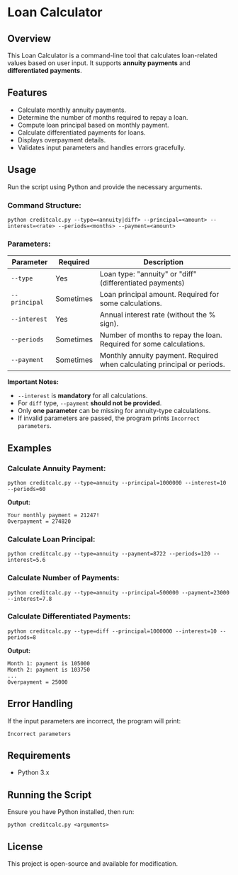 # Loan Calculator

## Overview
This Loan Calculator is a command-line tool that calculates loan-related values based on user input. It supports **annuity payments** and **differentiated payments**.

## Features
- Calculate monthly annuity payments.
- Determine the number of months required to repay a loan.
- Compute loan principal based on monthly payment.
- Calculate differentiated payments for loans.
- Displays overpayment details.
- Validates input parameters and handles errors gracefully.

## Usage
Run the script using Python and provide the necessary arguments.

### **Command Structure:**
```
python creditcalc.py --type=<annuity|diff> --principal=<amount> --interest=<rate> --periods=<months> --payment=<amount>
```

### **Parameters:**
| Parameter       | Required | Description |
|---------------|-----------|-------------------------------------------------------------|
| `--type`     | Yes       | Loan type: "annuity" or "diff" (differentiated payments)  |
| `--principal` | Sometimes | Loan principal amount. Required for some calculations.     |
| `--interest`  | Yes       | Annual interest rate (without the % sign).               |
| `--periods`   | Sometimes | Number of months to repay the loan. Required for some calculations. |
| `--payment`   | Sometimes | Monthly annuity payment. Required when calculating principal or periods. |

**Important Notes:**
- `--interest` is **mandatory** for all calculations.
- For `diff` type, `--payment` **should not be provided**.
- Only **one parameter** can be missing for annuity-type calculations.
- If invalid parameters are passed, the program prints `Incorrect parameters`.

## Examples

### **Calculate Annuity Payment:**
```
python creditcalc.py --type=annuity --principal=1000000 --interest=10 --periods=60
```
**Output:**
```
Your monthly payment = 21247!
Overpayment = 274820
```

### **Calculate Loan Principal:**
```
python creditcalc.py --type=annuity --payment=8722 --periods=120 --interest=5.6
```

### **Calculate Number of Payments:**
```
python creditcalc.py --type=annuity --principal=500000 --payment=23000 --interest=7.8
```

### **Calculate Differentiated Payments:**
```
python creditcalc.py --type=diff --principal=1000000 --interest=10 --periods=8
```

**Output:**
```
Month 1: payment is 105000
Month 2: payment is 103750
...
Overpayment = 25000
```

## Error Handling
If the input parameters are incorrect, the program will print:
```
Incorrect parameters
```

## Requirements
- Python 3.x

## Running the Script
Ensure you have Python installed, then run:
```
python creditcalc.py <arguments>
```

## License
This project is open-source and available for modification.

